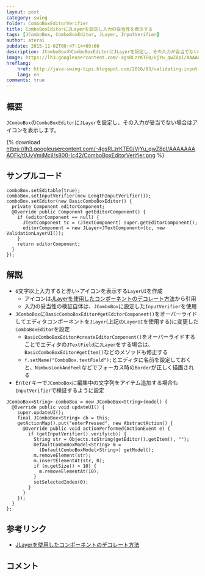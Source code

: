 ```yaml
---
layout: post
category: swing
folder: ComboBoxEditorVerifier
title: ComboBoxEditorにJLayerを設定し入力の妥当性を表示する
tags: [JComboBox, ComboBoxEditor, JLayer, InputVerifier]
author: aterai
pubdate: 2015-11-02T00:47:14+09:00
description: JComboBoxのComboBoxEditorにJLayerを設定し、その入力が妥当でない場合はアイコンを表示します。
image: https://lh3.googleusercontent.com/-4gsRLzrKTE0/VjYu_qwZ8pI/AAAAAAAAOFk/t0JvVmjMcjI/s800-Ic42/ComboBoxEditorVerifier.png
hreflang:
    href: http://java-swing-tips.blogspot.com/2016/03/validating-input-on-editable-jcombobox.html
    lang: en
comments: true
---
```

## 概要
`JComboBox`の`ComboBoxEditor`に`JLayer`を設定し、その入力が妥当でない場合はアイコンを表示します。

{% download https://lh3.googleusercontent.com/-4gsRLzrKTE0/VjYu_qwZ8pI/AAAAAAAAOFk/t0JvVmjMcjI/s800-Ic42/ComboBoxEditorVerifier.png %}

## サンプルコード
<pre class="prettyprint"><code>comboBox.setEditable(true);
comboBox.setInputVerifier(new LengthInputVerifier());
comboBox.setEditor(new BasicComboBoxEditor() {
  private Component editorComponent;
  @Override public Component getEditorComponent() {
    if (editorComponent == null) {
      JTextComponent tc = (JTextComponent) super.getEditorComponent();
      editorComponent = new JLayer&lt;JTextComponent&gt;(tc, new ValidationLayerUI());
    }
    return editorComponent;
  }
});
</code></pre>

## 解説
- `6`文字以上入力すると赤い`×`アイコンを表示する`LayerUI`を作成
    - アイコンは[JLayerを使用したコンポーネントのデコレート方法](https://www.oracle.com/technetwork/jp/articles/java/jlayer-439461-ja.html)から引用
    - 入力の妥当性の検証自体は、`JComboBox`に設定した`InputVerifier`を使用
- `JComboBox`に`BasicComboBoxEditor#getEditorComponent()`をオーバーライドしてエディタコンポーネントを`JLayer`(上記の`LayerUI`を使用する)に変更した`ComboBoxEditor`を設定
    - `BasicComboBoxEditor#createEditorComponent()`をオーバーライドすることでエディタの`JTextField`に`JLayer`をする場合は、`BasicComboBoxEditor#getItem()`などのメソッドも修正する
    - `f.setName("ComboBox.textField");`とエディタに名前を設定しておくと、`NimbusLookAndFeel`などでフォーカス時の`Border`が正しく描画される
- <kbd>Enter</kbd>キーで`JComboBox`に編集中の文字列をアイテム追加する場合も`InputVerifier`で検証するように設定

<!-- dummy comment line for breaking list -->

<pre class="prettyprint"><code>JComboBox&lt;String&gt; comboBox = new JComboBox&lt;String&gt;(model) {
  @Override public void updateUI() {
    super.updateUI();
    final JComboBox&lt;String&gt; cb = this;
    getActionMap().put("enterPressed", new AbstractAction() {
      @Override public void actionPerformed(ActionEvent e) {
        if (getInputVerifier().verify(cb)) {
          String str = Objects.toString(getEditor().getItem(), "");
          DefaultComboBoxModel&lt;String&gt; m =
            (DefaultComboBoxModel&lt;String&gt;) getModel();
          m.removeElement(str);
          m.insertElementAt(str, 0);
          if (m.getSize() &gt; 10) {
            m.removeElementAt(10);
          }
          setSelectedIndex(0);
        }
      }
    });
  }
};
</code></pre>

## 参考リンク
- [JLayerを使用したコンポーネントのデコレート方法](https://www.oracle.com/technetwork/jp/articles/java/jlayer-439461-ja.html)

<!-- dummy comment line for breaking list -->

## コメント
